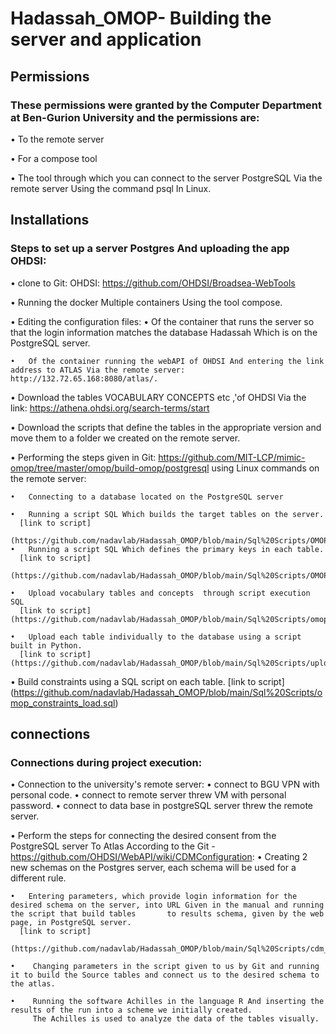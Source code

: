 # Hadassah_OMOP- Building the server and application
## Permissions
### These permissions were granted by the Computer Department at Ben-Gurion University and the permissions are:
  •	To the remote server
  
  •	 For a compose tool
  
  •	The tool through which you can connect to the server PostgreSQL Via the remote server Using the command psql In Linux.
## Installations
### Steps to set up a server Postgres And uploading the app OHDSI:
•	clone to Git: OHDSI: https://github.com/OHDSI/Broadsea-WebTools 

•	Running the docker Multiple containers Using the tool compose.

•	Editing the configuration files:
    •	 Of the container that runs the server so that the login information matches the database Hadassah Which is on the PostgreSQL server.
  
    •	Of the container running the webAPI of OHDSI And entering the link address to ATLAS Via the remote server: http://132.72.65.168:8080/atlas/.

•	 Download the tables VOCABULARY CONCEPTS etc ,'of OHDSI Via the link: https://athena.ohdsi.org/search-terms/start

•	Download the scripts that define the tables in the appropriate version and move them to a folder we created on the remote server.

•	Performing the steps given in Git: https://github.com/MIT-LCP/mimic-omop/tree/master/omop/build-omop/postgresql using Linux commands on the remote server:
  
    •	Connecting to a database located on the PostgreSQL server 
  
    •	Running a script SQL Which builds the target tables on the server.
      [link to script] 
      (https://github.com/nadavlab/Hadassah_OMOP/blob/main/Sql%20Scripts/OMOPCDM_postgresql_5.46_ddl.sql)
    •	Running a script SQL Which defines the primary keys in each table.
      [link to script] 
      (https://github.com/nadavlab/Hadassah_OMOP/blob/main/Sql%20Scripts/OMOPCDM_postgresql_5.46_primary_keys.sql)

    •	Upload vocabulary tables and concepts  through script execution SQL
      [link to script] (https://github.com/nadavlab/Hadassah_OMOP/blob/main/Sql%20Scripts/omop_vocab_load.sql)

    •	Upload each table individually to the database using a script built in Python.
      [link to script] (https://github.com/nadavlab/Hadassah_OMOP/blob/main/Sql%20Scripts/upload_data.py)

  •	Build constraints using a SQL script on each table.
    [link to script] (https://github.com/nadavlab/Hadassah_OMOP/blob/main/Sql%20Scripts/omop_constraints_load.sql)
## connections
### Connections during project execution: 
•	Connection to the university's remote server:
     • connect to BGU VPN with personal code.
     • connect to remote server threw VM with personal password.
     • connect to data base in postgreSQL server threw the remote server.

• Perform the steps for connecting the desired consent from the PostgreSQL server To Atlas According to the Git - https://github.com/OHDSI/WebAPI/wiki/CDMConfiguration:
    •	Creating 2 new schemas on the Postgres server, each schema will be used for a different rule. 
  
    •	Entering parameters, which provide login information for the desired schema on the server, into URL Given in the manual and running the script that build tables       to results schema, given by the web page, in PostgreSQL server.
      [link to script]
      (https://github.com/nadavlab/Hadassah_OMOP/blob/main/Sql%20Scripts/cdm_config_webAPI.sql)

    •	 Changing parameters in the script given to us by Git and running it to build the Source tables and connect us to the desired schema to the atlas.
  
    •	 Running the software Achilles in the language R And inserting the results of the run into a scheme we initially created. 
         The Achilles is used to analyze the data of the tables visually.
